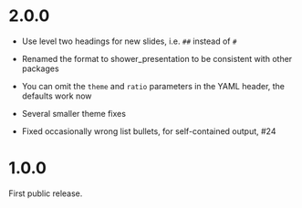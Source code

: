 
# 2.0.0

* Use level two headings for new slides, i.e. `##` instead of `#`

* Renamed the format to shower_presentation to be consistent with
  other packages

* You can omit the `theme` and `ratio` parameters in the YAML header,
  the defaults work now

* Several smaller theme fixes

* Fixed occasionally wrong list bullets, for self-contained output, #24

# 1.0.0

First public release.
